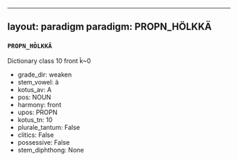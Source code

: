 
---
layout: paradigm
paradigm: PROPN_HÖLKKÄ
---
### ` PROPN_HÖLKKÄ `

Dictionary class 10 front k̃~0
* grade_dir: weaken
* stem_vowel: ä
* kotus_av: A
* pos: NOUN
* harmony: front
* upos: PROPN
* kotus_tn: 10
* plurale_tantum: False
* clitics: False
* possessive: False
* stem_diphthong: None
